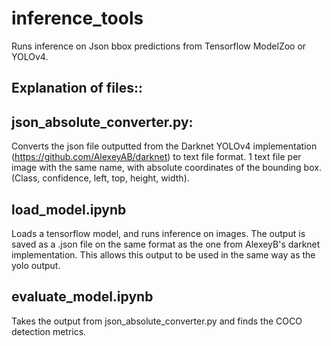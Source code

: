 # inference_tools
 Runs inference on Json bbox predictions from Tensorflow ModelZoo or YOLOv4.

## Explanation of files::

## json_absolute_converter.py:
Converts the json file outputted from the Darknet YOLOv4 implementation (https://github.com/AlexeyAB/darknet) to text file format. 1 text file per image with the same name, with absolute coordinates of the bounding box. (Class, confidence, left, top, height, width).

## load_model.ipynb
Loads a tensorflow model, and runs inference on images. The output is saved as a .json file on the same format as the one from AlexeyB's darknet implementation. This allows this output to be used in the same way as the yolo output.

## evaluate_model.ipynb
Takes the output from json_absolute_converter.py and finds the COCO detection metrics.
